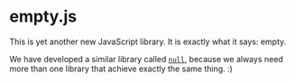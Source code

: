 # empty.js

This is yet another new JavaScript library. It is exactly what it says: empty.

We have developed a similar library called [`null`](https://github.com/stack247/null.js), because we always need more than one library that achieve exactly the same thing. :)
